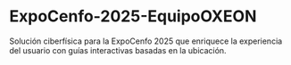 # ExpoCenfo-2025-EquipoOXEON
Solución ciberfísica para la ExpoCenfo 2025 que enriquece la experiencia del usuario con guías interactivas basadas en la ubicación.
